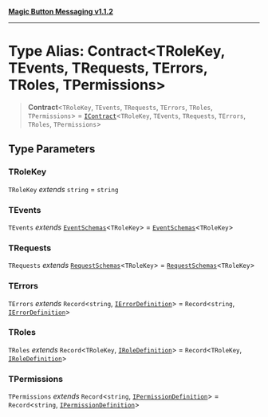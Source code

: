 [**Magic Button Messaging v1.1.2**](../README.md)

***

# Type Alias: Contract\<TRoleKey, TEvents, TRequests, TErrors, TRoles, TPermissions\>

> **Contract**\<`TRoleKey`, `TEvents`, `TRequests`, `TErrors`, `TRoles`, `TPermissions`\> = [`IContract`](../interfaces/IContract.md)\<`TRoleKey`, `TEvents`, `TRequests`, `TErrors`, `TRoles`, `TPermissions`\>

## Type Parameters

### TRoleKey

`TRoleKey` *extends* `string` = `string`

### TEvents

`TEvents` *extends* [`EventSchemas`](EventSchemas.md)\<`TRoleKey`\> = [`EventSchemas`](EventSchemas.md)\<`TRoleKey`\>

### TRequests

`TRequests` *extends* [`RequestSchemas`](RequestSchemas.md)\<`TRoleKey`\> = [`RequestSchemas`](RequestSchemas.md)\<`TRoleKey`\>

### TErrors

`TErrors` *extends* `Record`\<`string`, [`IErrorDefinition`](../interfaces/IErrorDefinition.md)\> = `Record`\<`string`, [`IErrorDefinition`](../interfaces/IErrorDefinition.md)\>

### TRoles

`TRoles` *extends* `Record`\<`TRoleKey`, [`IRoleDefinition`](../interfaces/IRoleDefinition.md)\> = `Record`\<`TRoleKey`, [`IRoleDefinition`](../interfaces/IRoleDefinition.md)\>

### TPermissions

`TPermissions` *extends* `Record`\<`string`, [`IPermissionDefinition`](../interfaces/IPermissionDefinition.md)\> = `Record`\<`string`, [`IPermissionDefinition`](../interfaces/IPermissionDefinition.md)\>
